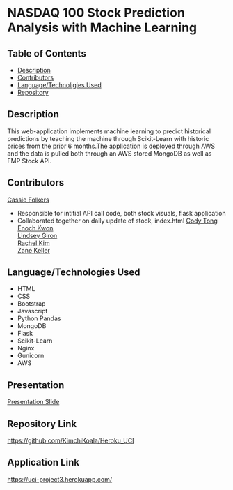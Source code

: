  # NASDAQ 100 Stock Prediction Analysis with Machine Learning 

## Table of Contents
  * [Description](#Description)
  * [Contributors](#Contributors)
  * [Language/Technoligies Used](#Language/Technologies-Used)  
  * [Repository](#Repository-Link)


## Description 
This web-application implements machine learning to predict historical predictions by teaching the machine through Scikit-Learn with historic prices from the prior 6 months.The application is deployed through AWS and the data is pulled both through an AWS stored MongoDB as well as FMP Stock API.  


## Contributors
[Cassie Folkers](https://www.linkedin.com/in/cassandrafolkers/) 
* Responsible for intitial API call code, both stock visuals, flask application
* Collaborated together on daily update of stock, index.html
[Cody Tong](https://www.linkedin.com/in/cody-tong/)  
[Enoch Kwon](https://www.linkedin.com/in/enoch-kwon-m-a-40064bb8/)  
[Lindsey Giron](https://www.linkedin.com/in/lindsey-g-47a770103/)  
[Rachel Kim](https://www.linkedin.com/in/sukhyun-kim/)  
[Zane Keller](https://www.linkedin.com/in/zane-keller22/)


## Language/Technologies Used
* HTML
* CSS
* Bootstrap
* Javascript
* Python Pandas
* MongoDB
* Flask
* Scikit-Learn
* Nginx
* Gunicorn
* AWS 


## Presentation 
[Presentation Slide](https://docs.google.com/presentation/d/1hKnQ9tkGpCanTi4W3dku7xdHz-cAuIe4QOjKIm6JjrU/edit#slide=id.gc2d595b5a4_1_98)


## Repository Link
https://github.com/KimchiKoala/Heroku_UCI

## Application Link
https://uci-project3.herokuapp.com/
